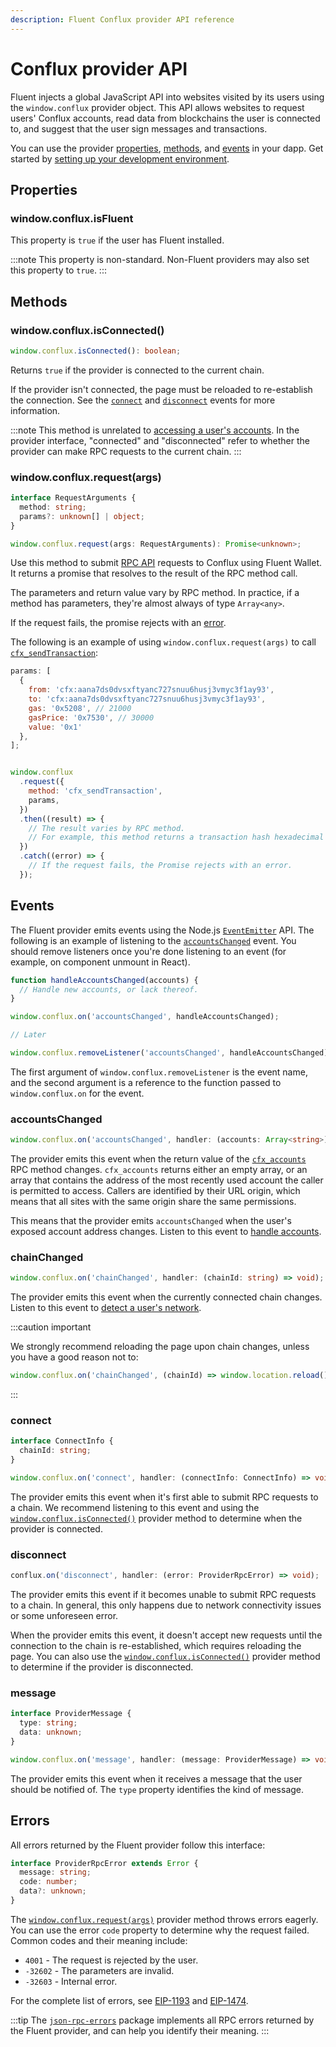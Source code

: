 ```yaml
---
description: Fluent Conflux provider API reference
---
```


# Conflux provider API

Fluent injects a global JavaScript API into websites visited by its users using the
`window.conflux` provider object.
This API allows websites to request users' Conflux accounts, read data from blockchains the user is
connected to, and suggest that the user sign messages and transactions.

You can use the provider [properties](#properties), [methods](#methods), and [events](#events) in
your dapp.
Get started by [setting up your development environment](../get-started/set-up-dev-environment.md).

## Properties

### window.conflux.isFluent

This property is `true` if the user has Fluent installed.

:::note
This property is non-standard.
Non-Fluent providers may also set this property to `true`.
:::

## Methods

### window.conflux.isConnected()

```typescript
window.conflux.isConnected(): boolean;
```

Returns `true` if the provider is connected to the current chain.

If the provider isn't connected, the page must be reloaded to re-establish the connection.
See the [`connect`](#connect) and [`disconnect`](#disconnect) events for more information.

:::note
This method is unrelated to [accessing a user's accounts](../get-started/access-accounts.md).
In the provider interface, "connected" and "disconnected" refer to whether the provider can make RPC
requests to the current chain.
:::

### window.conflux.request(args)

```typescript
interface RequestArguments {
  method: string;
  params?: unknown[] | object;
}

window.conflux.request(args: RequestArguments): Promise<unknown>;
```

Use this method to submit [RPC API](rpc-api.md) requests to Conflux using Fluent Wallet.
It returns a promise that resolves to the result of the RPC method call.

The parameters and return value vary by RPC method.
In practice, if a method has parameters, they're almost always of type `Array<any>`.

If the request fails, the promise rejects with an [error](#errors).

The following is an example of using `window.conflux.request(args)` to call
[`cfx_sendTransaction`](https://conflux-chain.github.io/fluent-wallet-doc/docs/provider-rpc/#cfx_sendtransaction):

```javascript
params: [
  {
    from: 'cfx:aana7ds0dvsxftyanc727snuu6husj3vmyc3f1ay93',
    to: 'cfx:aana7ds0dvsxftyanc727snuu6husj3vmyc3f1ay93',
    gas: '0x5208', // 21000
    gasPrice: '0x7530', // 30000
    value: '0x1'
  },
];


window.conflux
  .request({
    method: 'cfx_sendTransaction',
    params,
  })
  .then((result) => {
    // The result varies by RPC method.
    // For example, this method returns a transaction hash hexadecimal string upon success.
  })
  .catch((error) => {
    // If the request fails, the Promise rejects with an error.
  });
```

## Events

The Fluent provider emits events using the Node.js
[`EventEmitter`](https://nodejs.org/api/events.html) API.
The following is an example of listening to the [`accountsChanged`](#accountschanged) event.
You should remove listeners once you're done listening to an event (for example, on component
unmount in React).

```javascript
function handleAccountsChanged(accounts) {
  // Handle new accounts, or lack thereof.
}

window.conflux.on('accountsChanged', handleAccountsChanged);

// Later

window.conflux.removeListener('accountsChanged', handleAccountsChanged);
```

The first argument of `window.conflux.removeListener` is the event name, and the second argument is
a reference to the function passed to `window.conflux.on` for the event.

### accountsChanged

```typescript
window.conflux.on('accountsChanged', handler: (accounts: Array<string>) => void);
```

The provider emits this event when the return value of the
[`cfx_accounts`](https://conflux-chain.github.io/fluent-wallet-doc/docs/provider-rpc/#cfx_accounts) RPC
method changes.
`cfx_accounts` returns either an empty array, or an array that contains the address of the most
recently used account the caller is permitted to access.
Callers are identified by their URL origin, which means that all sites with the same origin share
the same permissions.

This means that the provider emits `accountsChanged` when the user's exposed account address changes.
Listen to this event to [handle accounts](../get-started/access-accounts.md#handle-accounts).

### chainChanged

```typescript
window.conflux.on('chainChanged', handler: (chainId: string) => void);
```

The provider emits this event when the currently connected chain changes.
Listen to this event to [detect a user's network](../get-started/detect-network.md).

:::caution important

We strongly recommend reloading the page upon chain changes, unless you have a good reason not to:

```javascript
window.conflux.on('chainChanged', (chainId) => window.location.reload());
```

:::

### connect

```typescript
interface ConnectInfo {
  chainId: string;
}

window.conflux.on('connect', handler: (connectInfo: ConnectInfo) => void);
```

The provider emits this event when it's first able to submit RPC requests to a chain.
We recommend listening to this event and using the
[`window.conflux.isConnected()`](#windowconfluxisconnected) provider method to determine when
the provider is connected.

### disconnect

```typescript
conflux.on('disconnect', handler: (error: ProviderRpcError) => void);
```

The provider emits this event if it becomes unable to submit RPC requests to a chain.
In general, this only happens due to network connectivity issues or some unforeseen error.

When the provider emits this event, it doesn't accept new requests until the connection to the chain
is re-established, which requires reloading the page.
You can also use the [`window.conflux.isConnected()`](#windowconfluxisconnected) provider method
to determine if the provider is disconnected.

### message

```typescript
interface ProviderMessage {
  type: string;
  data: unknown;
}

window.conflux.on('message', handler: (message: ProviderMessage) => void);
```

The provider emits this event when it receives a message that the user should be notified of.
The `type` property identifies the kind of message.


## Errors

All errors returned by the Fluent provider follow this interface:

```typescript
interface ProviderRpcError extends Error {
  message: string;
  code: number;
  data?: unknown;
}
```

The [`window.conflux.request(args)`](#windowconfluxrequestargs) provider method throws errors
eagerly.
You can use the error `code` property to determine why the request failed.
Common codes and their meaning include:

- `4001` - The request is rejected by the user.
- `-32602` - The parameters are invalid.
- `-32603` - Internal error.

For the complete list of errors, see [EIP-1193](https://eips.ethereum.org/EIPS/eip-1193#provider-errors)
and [EIP-1474](https://eips.ethereum.org/EIPS/eip-1474#error-codes).

:::tip
The [`json-rpc-errors`](https://www.npmjs.com/package/@fluent-wallet/json-rpc-error) package implements all RPC errors
returned by the Fluent provider, and can help you identify their meaning.
:::
